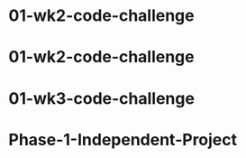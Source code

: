 # 01-wk2-code-challenge
# 01-wk2-code-challenge
# 01-wk3-code-challenge
# Phase-1-Independent-Project
